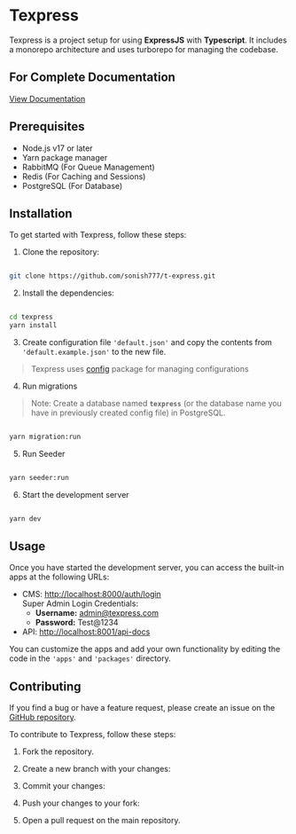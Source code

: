 # Texpress

Texpress is a project setup for using **ExpressJS** with **Typescript**. It includes a monorepo architecture and uses turborepo for managing the codebase.

## For Complete Documentation

[View Documentation](https://sonish777.github.io/t-express/)

## Prerequisites

-   Node.js v17 or later
-   Yarn package manager
-   RabbitMQ (For Queue Management)
-   Redis (For Caching and Sessions)
-   PostgreSQL (For Database)

## Installation

To get started with Texpress, follow these steps:

1. Clone the repository:

```bash

git clone https://github.com/sonish777/t-express.git

```

2. Install the dependencies:

```bash

cd texpress
yarn install

```

3. Create configuration file `'default.json'` and copy the contents from `'default.example.json'` to the new file.

> Texpress uses [config](https://www.npmjs.com/package/config) package for managing configurations

4. Run migrations

> Note: Create a database named **`texpress`** (or the database name you have in previously created config file) in PostgreSQL.

```bash

yarn migration:run

```

5. Run Seeder

```bash

yarn seeder:run

```

6. Start the development server

```bash

yarn dev

```

## Usage

Once you have started the development server, you can access the built-in apps at the following URLs:

-   CMS: [http://localhost:8000/auth/login](http://localhost:8000/auth/login)  
     Super Admin Login Credentials:
    -   **Username:** admin@texpress.com
    -   **Password:** Test@1234
-   API: [http://localhost:8001/api-docs](http://localhost:8001/api-docs)

You can customize the apps and add your own functionality by editing the code in the `'apps'` and `'packages'` directory.

## Contributing

If you find a bug or have a feature request, please create an issue on the [GitHub repository](https://github.com/sonish777/t-express).

To contribute to Texpress, follow these steps:

1. Fork the repository.

2. Create a new branch with your changes:

3. Commit your changes:

4. Push your changes to your fork:

5. Open a pull request on the main repository.
